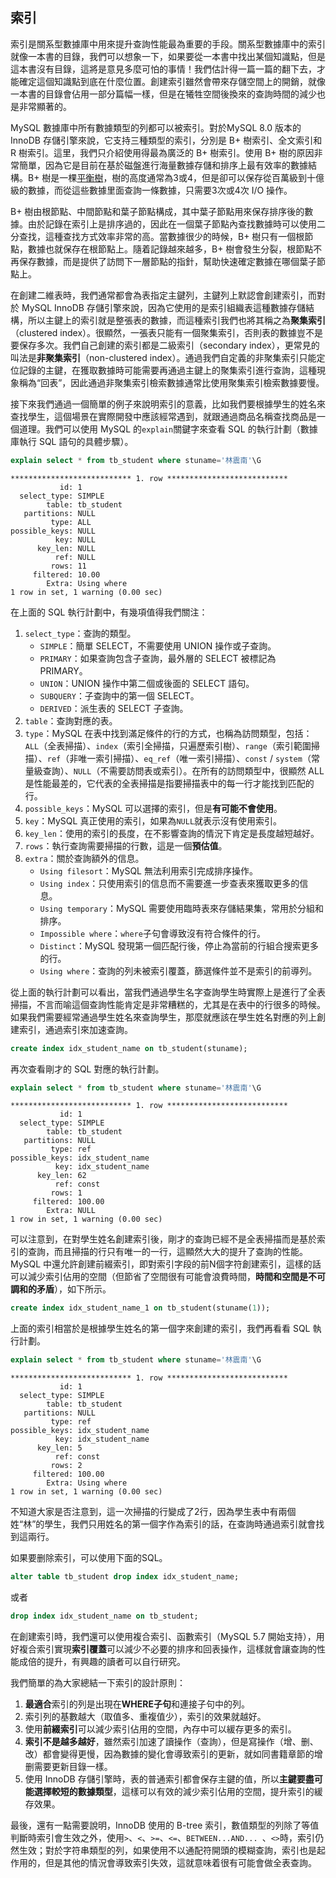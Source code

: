 ## 索引

索引是關系型數據庫中用來提升查詢性能最為重要的手段。關系型數據庫中的索引就像一本書的目錄，我們可以想象一下，如果要從一本書中找出某個知識點，但是這本書沒有目錄，這將是意見多麼可怕的事情！我們估計得一篇一篇的翻下去，才能確定這個知識點到底在什麼位置。創建索引雖然會帶來存儲空間上的開銷，就像一本書的目錄會佔用一部分篇幅一樣，但是在犧牲空間後換來的查詢時間的減少也是非常顯著的。

MySQL 數據庫中所有數據類型的列都可以被索引。對於MySQL 8.0 版本的 InnoDB 存儲引擎來說，它支持三種類型的索引，分別是 B+ 樹索引、全文索引和 R 樹索引。這里，我們只介紹使用得最為廣泛的 B+ 樹索引。使用 B+ 樹的原因非常簡單，因為它是目前在基於磁盤進行海量數據存儲和排序上最有效率的數據結構。B+ 樹是一棵[平衡樹](https://zh.wikipedia.org/zh-cn/%E5%B9%B3%E8%A1%A1%E6%A0%91)，樹的高度通常為3或4，但是卻可以保存從百萬級到十億級的數據，而從這些數據里面查詢一條數據，只需要3次或4次 I/O 操作。

B+ 樹由根節點、中間節點和葉子節點構成，其中葉子節點用來保存排序後的數據。由於記錄在索引上是排序過的，因此在一個葉子節點內查找數據時可以使用二分查找，這種查找方式效率非常的高。當數據很少的時候，B+ 樹只有一個根節點，數據也就保存在根節點上。隨着記錄越來越多，B+ 樹會發生分裂，根節點不再保存數據，而是提供了訪問下一層節點的指針，幫助快速確定數據在哪個葉子節點上。

在創建二維表時，我們通常都會為表指定主鍵列，主鍵列上默認會創建索引，而對於 MySQL InnoDB 存儲引擎來說，因為它使用的是索引組織表這種數據存儲結構，所以主鍵上的索引就是整張表的數據，而這種索引我們也將其稱之為**聚集索引**（clustered index）。很顯然，一張表只能有一個聚集索引，否則表的數據豈不是要保存多次。我們自己創建的索引都是二級索引（secondary index），更常見的叫法是**非聚集索引**（non-clustered index）。通過我們自定義的非聚集索引只能定位記錄的主鍵，在獲取數據時可能需要再通過主鍵上的聚集索引進行查詢，這種現象稱為“回表”，因此通過非聚集索引檢索數據通常比使用聚集索引檢索數據要慢。

接下來我們通過一個簡單的例子來說明索引的意義，比如我們要根據學生的姓名來查找學生，這個場景在實際開發中應該經常遇到，就跟通過商品名稱查找商品是一個道理。我們可以使用 MySQL 的`explain`關鍵字來查看 SQL 的執行計劃（數據庫執行 SQL 語句的具體步驟）。

```SQL
explain select * from tb_student where stuname='林震南'\G
```

```
*************************** 1. row ***************************
           id: 1
  select_type: SIMPLE
        table: tb_student
   partitions: NULL
         type: ALL
possible_keys: NULL
          key: NULL
      key_len: NULL
          ref: NULL
         rows: 11
     filtered: 10.00
        Extra: Using where
1 row in set, 1 warning (0.00 sec)
```

在上面的 SQL 執行計劃中，有幾項值得我們關注：

1. `select_type`：查詢的類型。
    - `SIMPLE`：簡單 SELECT，不需要使用 UNION 操作或子查詢。
    - `PRIMARY`：如果查詢包含子查詢，最外層的 SELECT 被標記為 PRIMARY。
    - `UNION`：UNION 操作中第二個或後面的 SELECT 語句。
    - `SUBQUERY`：子查詢中的第一個 SELECT。
    - `DERIVED`：派生表的 SELECT 子查詢。
2. `table`：查詢對應的表。
3. `type`：MySQL 在表中找到滿足條件的行的方式，也稱為訪問類型，包括：`ALL`（全表掃描）、`index`（索引全掃描，只遍歷索引樹）、`range`（索引範圍掃描）、`ref`（非唯一索引掃描）、`eq_ref`（唯一索引掃描）、`const` / `system`（常量級查詢）、`NULL`（不需要訪問表或索引）。在所有的訪問類型中，很顯然 ALL 是性能最差的，它代表的全表掃描是指要掃描表中的每一行才能找到匹配的行。
4. `possible_keys`：MySQL 可以選擇的索引，但是**有可能不會使用**。
5. `key`：MySQL 真正使用的索引，如果為`NULL`就表示沒有使用索引。
6. `key_len`：使用的索引的長度，在不影響查詢的情況下肯定是長度越短越好。
7. `rows`：執行查詢需要掃描的行數，這是一個**預估值**。
8. `extra`：關於查詢額外的信息。
    - `Using filesort`：MySQL 無法利用索引完成排序操作。
    - `Using index`：只使用索引的信息而不需要進一步查表來獲取更多的信息。
    - `Using temporary`：MySQL 需要使用臨時表來存儲結果集，常用於分組和排序。
    - `Impossible where`：`where`子句會導致沒有符合條件的行。
    - `Distinct`：MySQL 發現第一個匹配行後，停止為當前的行組合搜索更多的行。
    - `Using where`：查詢的列未被索引覆蓋，篩選條件並不是索引的前導列。

從上面的執行計劃可以看出，當我們通過學生名字查詢學生時實際上是進行了全表掃描，不言而喻這個查詢性能肯定是非常糟糕的，尤其是在表中的行很多的時候。如果我們需要經常通過學生姓名來查詢學生，那麼就應該在學生姓名對應的列上創建索引，通過索引來加速查詢。

```SQL
create index idx_student_name on tb_student(stuname);
```

再次查看剛才的 SQL 對應的執行計劃。

```SQL
explain select * from tb_student where stuname='林震南'\G
```

```
*************************** 1. row ***************************
           id: 1
  select_type: SIMPLE
        table: tb_student
   partitions: NULL
         type: ref
possible_keys: idx_student_name
          key: idx_student_name
      key_len: 62
          ref: const
         rows: 1
     filtered: 100.00
        Extra: NULL
1 row in set, 1 warning (0.00 sec)
```

可以注意到，在對學生姓名創建索引後，剛才的查詢已經不是全表掃描而是基於索引的查詢，而且掃描的行只有唯一的一行，這顯然大大的提升了查詢的性能。MySQL 中還允許創建前綴索引，即對索引字段的前N個字符創建索引，這樣的話可以減少索引佔用的空間（但節省了空間很有可能會浪費時間，**時間和空間是不可調和的矛盾**），如下所示。

```SQL
create index idx_student_name_1 on tb_student(stuname(1));
```

上面的索引相當於是根據學生姓名的第一個字來創建的索引，我們再看看 SQL 執行計劃。

```SQL
explain select * from tb_student where stuname='林震南'\G
```

```
*************************** 1. row ***************************
           id: 1
  select_type: SIMPLE
        table: tb_student
   partitions: NULL
         type: ref
possible_keys: idx_student_name
          key: idx_student_name
      key_len: 5
          ref: const
         rows: 2
     filtered: 100.00
        Extra: Using where
1 row in set, 1 warning (0.00 sec)
```

不知道大家是否注意到，這一次掃描的行變成了2行，因為學生表中有兩個姓“林”的學生，我們只用姓名的第一個字作為索引的話，在查詢時通過索引就會找到這兩行。

如果要删除索引，可以使用下面的SQL。

```SQL
alter table tb_student drop index idx_student_name;
```

或者

```SQL
drop index idx_student_name on tb_student;
```

在創建索引時，我們還可以使用複合索引、函數索引（MySQL 5.7 開始支持），用好複合索引實現**索引覆蓋**可以減少不必要的排序和回表操作，這樣就會讓查詢的性能成倍的提升，有興趣的讀者可以自行研究。

我們簡單的為大家總結一下索引的設計原則：

1. **最適合**索引的列是出現在**WHERE子句**和連接子句中的列。
2. 索引列的基數越大（取值多、重複值少），索引的效果就越好。
3. 使用**前綴索引**可以減少索引佔用的空間，內存中可以緩存更多的索引。
4. **索引不是越多越好**，雖然索引加速了讀操作（查詢），但是寫操作（增、删、改）都會變得更慢，因為數據的變化會導致索引的更新，就如同書籍章節的增删需要更新目錄一樣。
5. 使用 InnoDB 存儲引擎時，表的普通索引都會保存主鍵的值，所以**主鍵要盡可能選擇較短的數據類型**，這樣可以有效的減少索引佔用的空間，提升索引的緩存效果。

最後，還有一點需要說明，InnoDB 使用的 B-tree 索引，數值類型的列除了等值判斷時索引會生效之外，使用`>`、`<`、`>=`、`<=`、`BETWEEN...AND... `、`<>`時，索引仍然生效；對於字符串類型的列，如果使用不以通配符開頭的模糊查詢，索引也是起作用的，但是其他的情況會導致索引失效，這就意味着很有可能會做全表查詢。

